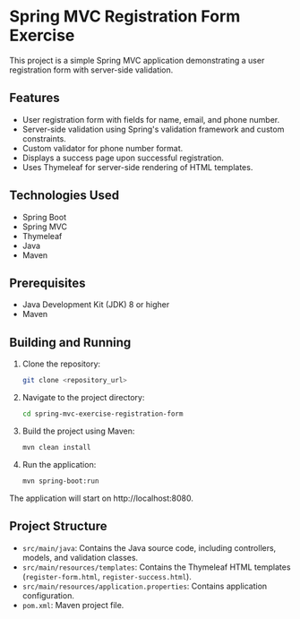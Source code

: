 # Spring MVC Registration Form Exercise

This project is a simple Spring MVC application demonstrating a user registration form with server-side validation.

## Features

- User registration form with fields for name, email, and phone number.
- Server-side validation using Spring's validation framework and custom constraints.
- Custom validator for phone number format.
- Displays a success page upon successful registration.
- Uses Thymeleaf for server-side rendering of HTML templates.

## Technologies Used

- Spring Boot
- Spring MVC
- Thymeleaf
- Java
- Maven

## Prerequisites

- Java Development Kit (JDK) 8 or higher
- Maven

## Building and Running

1.  Clone the repository:
    ```bash
    git clone <repository_url>
    ```
2.  Navigate to the project directory:
    ```bash
    cd spring-mvc-exercise-registration-form
    ```
3.  Build the project using Maven:
    ```bash
    mvn clean install
    ```
4.  Run the application:
    ```bash
    mvn spring-boot:run
    ```

The application will start on http://localhost:8080.

## Project Structure

- `src/main/java`: Contains the Java source code, including controllers, models, and validation classes.
- `src/main/resources/templates`: Contains the Thymeleaf HTML templates (`register-form.html`, `register-success.html`).
- `src/main/resources/application.properties`: Contains application configuration.
- `pom.xml`: Maven project file.
